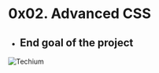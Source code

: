 # 0x02. Advanced CSS

- ## End goal of the project
![Techium](https://github.com/luciana-sarachu/holbertonschool-web_front_end/0x02-CSS_advanced/images/css.png?raw=true)
